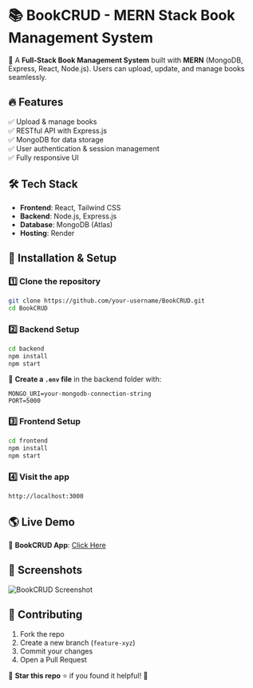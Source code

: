 # 📚 BookCRUD - MERN Stack Book Management System

🚀 A **Full-Stack Book Management System** built with **MERN** (MongoDB, Express, React, Node.js). Users can upload, update, and manage books seamlessly.

## 🔥 Features  
✅ Upload & manage books  
✅ RESTful API with Express.js  
✅ MongoDB for data storage  
✅ User authentication & session management  
✅ Fully responsive UI  

## 🛠️ Tech Stack  
- **Frontend**: React, Tailwind CSS  
- **Backend**: Node.js, Express.js  
- **Database**: MongoDB (Atlas)  
- **Hosting**: Render  

## 🚀 Installation & Setup  

### 1️⃣ Clone the repository  
```bash
git clone https://github.com/your-username/BookCRUD.git
cd BookCRUD
```

### 2️⃣ Backend Setup  
```bash
cd backend
npm install
npm start
```
🔹 **Create a `.env` file** in the backend folder with:  
```
MONGO_URI=your-mongodb-connection-string
PORT=5000
```

### 3️⃣ Frontend Setup  
```bash
cd frontend
npm install
npm start
```

### 4️⃣ Visit the app  
```
http://localhost:3000
```

## 🌎 Live Demo  
🔗 **BookCRUD App**: [Click Here](https://mybooks-k33o.onrender.com/)  

## 📸 Screenshots  
![BookCRUD Screenshot](https://your-screenshot-url.com)  

## 📌 Contributing  
1. Fork the repo  
2. Create a new branch (`feature-xyz`)  
3. Commit your changes  
4. Open a Pull Request  

💙 **Star this repo** ⭐ if you found it helpful! 🚀 
